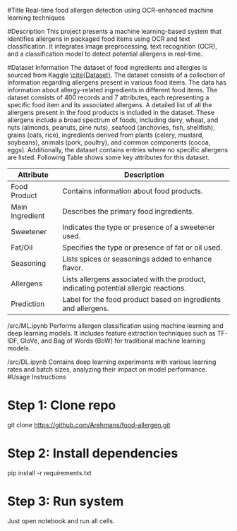 #Title
Real-time food allergen detection using OCR-enhanced machine learning techniques

#Description
This project presents a machine learning-based system that identifies allergens in packaged food items using OCR and text classification.
It integrates image preprocessing, text recognition (OCR), and a classification model to detect potential allergens in real-time.

#Dataset Information
The dataset of food ingredients and allergies is sourced from Kaggle [\cite{Dataset}](https://www.kaggle.com/datasets/uom190346a/food-ingredients-and-allergens). 
The dataset consists of a collection of information regarding allergens present in various food items.
 The data has information about allergy-related ingredients in different food items. 
 The dataset consists of 400 records and 7 attributes, each representing a specific food item and its associated allergens. 
 A detailed list of all the allergens present in the food products is included in the dataset. 
These allergens include a broad spectrum of foods, including dairy, wheat, and nuts (almonds, peanuts, pine nuts), 
seafood (anchovies, fish, shellfish), grains (oats, rice), ingredients derived from plants (celery, mustard, soybeans), 
animals (pork, poultry), and common components (cocoa, eggs). 
Additionally, the dataset contains entries where no specific allergens are listed. Following Table shows some key attributes for this dataset.

| **Attribute**   | **Description**                                                                       |
| --------------- | ------------------------------------------------------------------------------------- |
| Food Product    | Contains information about food products.                                             |
| Main Ingredient | Describes the primary food ingredients.                                               |
| Sweetener       | Indicates the type or presence of a sweetener used.                                   |
| Fat/Oil         | Specifies the type or presence of fat or oil used.                                    |
| Seasoning       | Lists spices or seasonings added to enhance flavor.                                   |
| Allergens       | Lists allergens associated with the product, indicating potential allergic reactions. |
| Prediction      | Label for the food product based on ingredients and allergens.                        |

/src/ML.ipynb
Performs allergen classification using machine learning and deep learning models. It includes feature extraction techniques such as TF-IDF, GloVe, and Bag of Words (BoW) for traditional machine learning models.

/src/DL.ipynb
Contains deep learning experiments with various learning rates and batch sizes, analyzing their impact on model performance.
#Usage Instructions

# Step 1: Clone repo
git clone https://github.com/Arehmans/food-allergen.git

# Step 2: Install dependencies
pip install -r requirements.txt

# Step 3: Run system
Just open notebook and run all cells.

